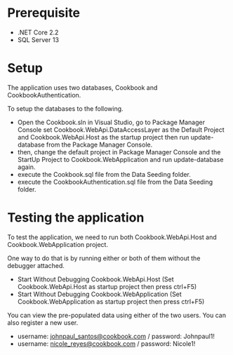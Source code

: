 # Prerequisite
* .NET Core 2.2
* SQL Server 13

# Setup
The application uses two databases, Cookbook and CookbookAuthentication.

To setup the databases to the following.
* Open the Cookbook.sln in Visual Studio, go to Package Manager Console set Cookbook.WebApi.DataAccessLayer as the Default Project and Cookbook.WebApi.Host as the startup project then run update-database from the Package Manager Console.
* then, change the default project in Package Manager Console and the StartUp Project to Cookbook.WebApplication and run update-database again.
* execute the Cookbook.sql file from the Data Seeding folder.
* execute the CookbookAuthentication.sql file from the Data Seeding folder.

# Testing the application
To test the application, we need to run both Cookbook.WebApi.Host and Cookbook.WebApplication project.

One way to do that is by running either or both of them without the debugger attached.
* Start Without Debugging Cookbook.WebApi.Host (Set Cookbook.WebApi.Host as startup project then press ctrl+F5)
* Start Without Debugging Cookbook.WebApplication (Set Cookbook.WebApplication as startup project then press ctrl+F5)

You can view the pre-populated data using either of the two users. You can also register a new user.
* username: johnpaul_santos@cookbook.com / password: Johnpaul1!
* username: nicole_reyes@cookbook.com / password: Nicole1!
